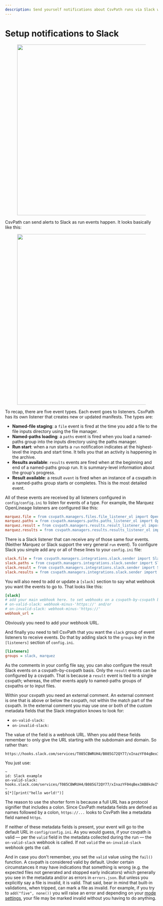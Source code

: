 ```yaml
---
description: Send yourself notifications about CsvPath runs via Slack webhooks
---
```


# Setup notifications to Slack

<figure><img src="../../.gitbook/assets/Screenshot 2024-12-18 at 7.04.18 PM.png" alt="" width="563"><figcaption></figcaption></figure>



CsvPath can send alerts to Slack as run events happen. It looks basically like this:&#x20;

<figure><img src="../../.gitbook/assets/Screenshot 2024-12-18 at 8.09.16 AM.png" alt="" width="563"><figcaption></figcaption></figure>

To recap, there are five event types. Each event goes to listeners. CsvPath has its own listener that creates new or updated manifests. The types are:&#x20;

* **Named-file staging**: a `file` event is fired at the time you add a file to the file inputs directory using the file manager.
* **Named-paths loading**: a `paths` event is fired when you load a named-paths group into the inputs directory using the paths manager.&#x20;
* **Run start**: when a run starts a `run` notification indicates at the highest-level the inputs and start time. It tells you that an activity is happening in the archive.&#x20;
* **Results available**: `results` events are fired when at the beginning and end of a named-paths group run. It is summary-level information about the group's progress.
* **Result available**: a result `event` is fired when an instance of a csvpath in a named-paths group starts or completes. This is the most detailed event.

All of these events are received by all listeners configured in `config/config.ini` to listen for events of a type. For example, the Marquez OpenLineage listeners are configured like this:

```ini
marquez.file = from csvpath.managers.files.file_listener_ol import OpenLineageFileListener
marquez.paths = from csvpath.managers.paths.paths_listener_ol import OpenLineagePathsListener
marquez.result = from csvpath.managers.results.result_listener_ol import OpenLineageResultListener
marquez.results = from csvpath.managers.results.results_listener_ol import OpenLineageResultsListener
```

There is a Slack listener that can receive any of those same four events. (Neither Marquez or Slack support the very general `run` event). To configure Slack you simple add any or all of these lines to your `config.ini` file:

```ini
slack.file = from csvpath.managers.integrations.slack.sender import SlackSender
slack.paths = from csvpath.managers.integrations.slack.sender import SlackSender
slack.result = from csvpath.managers.integrations.slack.sender import SlackSender
slack.results = from csvpath.managers.integrations.slack.sender import SlackSender
```

You will also need to add or update a `[slack]` section to say what webhook you want the events to go to. That looks like this:&#x20;

```ini
[slack]
# add your main webhook here. to set webhooks on a csvpath-by-csvpath basis add
# on-valid-slack: webhook-minus-'https://' and/or
# on-invalid-slack: webhook-minus-'https://'
webhook_url =
```

Obviously you need to add your webhook URL.&#x20;

And finally you need to tell CsvPath that you want the `slack` group of event listeners to receive events. Do that by adding slack to the `groups` key in the `[listeners]` section of `config.ini`.

```ini
[listeners]
groups = slack, marquez
```

As the comments in your config file say, you can also configure the result Slack events on a csvpath-by-csvpath basis. Only the `result` events can be configured by a csvpath. That is because a `result` event is tied to a single csvpath; whereas, the other events apply to named-paths groups of csvpaths or to input files.

Within your csvpath you need an external comment. An external comment is one that is above or below the csvpath, not within the match part of the csvpath. In the external comment you may use one or both of the custom metadata fields that the Slack integration knows to look for:

* `on-valid-slack:`
* `on-invalid-slack:`

The value of the field is a webhook URL. When you add these fields remember to only give the URL starting with the subdomain and domain. So rather than:&#x20;

```url
https://hooks.slack.com/services/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
```

You just use:&#x20;

```xquery
~
id: Slack example
on-valid-slack: hooks.slack.com/services/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
~
$[*][print("hello world!")]
```

The reason to use the shorter form is because a full URL has a protocol signifier that includes a colon. Since CsvPath metadata fields are defined as names followed by a colon, `https://...` looks to CsvPath like a metadata field named `https`.

If neither of these metadata fields is present, your event will go to the default URL in `config/config.ini`. As you would guess, if your csvpath is valid — per the `valid` field in the metadata collected during the run — the `on-valid-slack` webhook is called. If not `valid` the `on-invalid-slack` webhook gets the call. &#x20;

And in case you don't remember, you set the `valid` value using the `fail()` function. A csvpath is considered valid by default. Under certain circumstances it may have indications that something is wrong (e.g. the expected files not generated and stopped early indicators) which generally you see in the metadata and/or as errors in `errors.json`. But unless you explicitly say a file is invalid, it is valid. That said, bear in mind that built-in validations, when tripped, can mark a file as invalid. For example, if you try to `add("five", none())` you will raise an error and depending on your [mode settings](../the-modes.md), your file may be marked invalid without you having to do anything.

